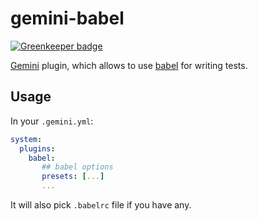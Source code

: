 # gemini-babel

[![Greenkeeper badge](https://badges.greenkeeper.io/researchgate/gemini-babel.svg)](https://greenkeeper.io/)

[Gemini](https://github.com/gemini-testing/gemini) plugin, which allows to use
[babel](https://babeljs.io/) for writing tests.

## Usage

In your `.gemini.yml`:

```yaml
system:
  plugins:
    babel:
       ## babel options
       presets: [...]
       ...
```

It will also pick `.babelrc` file if you have any.
